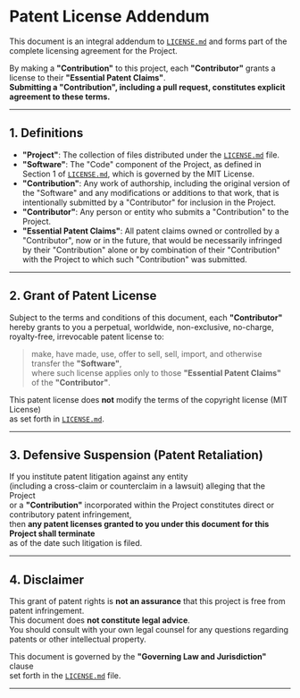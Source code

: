 # Patent License Addendum

This document is an integral addendum to [`LICENSE.md`](LICENSE.md) and forms part of the complete licensing agreement for the Project.

By making a **"Contribution"** to this project, each **"Contributor"** grants a license to their **"Essential Patent Claims"**.  
**Submitting a "Contribution", including a pull request, constitutes explicit agreement to these terms.**

---

## 1. Definitions

- **"Project"**: The collection of files distributed under the [`LICENSE.md`](LICENSE.md) file.  
- **"Software"**: The "Code" component of the Project, as defined in Section 1 of [`LICENSE.md`](LICENSE.md), which is governed by the MIT License.  
- **"Contribution"**: Any work of authorship, including the original version of the "Software" and any modifications or additions to that work, that is intentionally submitted by a "Contributor" for inclusion in the Project.  
- **"Contributor"**: Any person or entity who submits a "Contribution" to the Project.  
- **"Essential Patent Claims"**: All patent claims owned or controlled by a "Contributor", now or in the future, that would be necessarily infringed by their "Contribution" alone or by combination of their "Contribution" with the Project to which such "Contribution" was submitted.  

---

## 2. Grant of Patent License

Subject to the terms and conditions of this document, each **"Contributor"** hereby grants to you a perpetual, worldwide, non-exclusive, no-charge, royalty-free, irrevocable patent license to:

> make, have made, use, offer to sell, sell, import, and otherwise transfer the **"Software"**,  
> where such license applies only to those **"Essential Patent Claims"** of the **"Contributor"**.

This patent license does **not** modify the terms of the copyright license (MIT License)  
as set forth in [`LICENSE.md`](LICENSE.md).

---

## 3. Defensive Suspension (Patent Retaliation)

If you institute patent litigation against any entity  
(including a cross-claim or counterclaim in a lawsuit) alleging that the Project  
or a **"Contribution"** incorporated within the Project constitutes direct or contributory patent infringement,  
then **any patent licenses granted to you under this document for this Project shall terminate**  
as of the date such litigation is filed.

---

## 4. Disclaimer

This grant of patent rights is **not an assurance** that this project is free from patent infringement.  
This document does **not constitute legal advice**.  
You should consult with your own legal counsel for any questions regarding patents or other intellectual property.

This document is governed by the **"Governing Law and Jurisdiction"** clause  
set forth in the [`LICENSE.md`](LICENSE.md) file.

---


